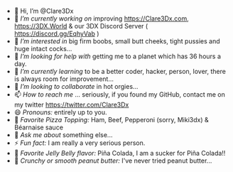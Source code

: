 - 👋 Hi, I’m @Clare3Dx
- 🔭 _I’m currently working on_ improving https://Clare3Dx.com, https://3DX.World & our 3DX Discord Server ( https://discord.gg/EqhyVab )
- 👀 _I’m interested in_ big firm boobs, small butt cheeks, tight pussies and huge intact cocks...
- 🤔 _I’m looking for help with_ getting me to a planet which has 36 hours a day.
- 🌱 _I’m currently learning_ to be a better coder, hacker, person, lover, there is always room for improvement...
- 💞️ _I’m looking to collaborate_ in hot orgies...
- 📫 _How to reach me_ ... seriously, if you found my GitHub, contact me on my twitter https://twitter.com/Clare3Dx
- 😄 _Pronouns:_ entirely up to you.
- 🍕 _Favorite Pizza Topping:_ Ham, Beef, Pepperoni (sorry, Miki3dx) & Béarnaise sauce
- 💬 _Ask me about_ something else...
- ⚡ _Fun fact:_ I am really a very serious person.
- 🍭 _Favorite Jelly Belly flavor:_ Piña Colada, I am a sucker for Piña Colada!!
- 🥜 _Crunchy or smooth peanut butter:_ I've never tried peanut butter...

<!---
Clare3Dx/Clare3Dx is a ✨ special ✨ repository because its `README.md` (this file) appears on your GitHub profile.
You can click the Preview link to take a look at your changes.
--->
